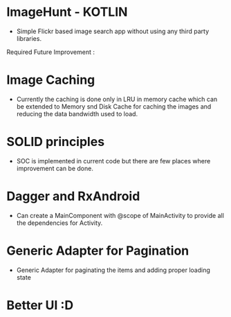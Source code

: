 # ImageHunt - KOTLIN

- Simple Flickr based image search app without using any third party libraries.

Required Future Improvement :

# Image Caching 

- Currently the caching is done only in LRU in memory cache which can be extended to Memory snd Disk Cache for caching the images and reducing the data bandwidth used to load.

# SOLID principles

- SOC is implemented in current code but there are few places where improvement can be done.

# Dagger and RxAndroid

- Can create a MainComponent with @scope of MainActivity to provide all the dependencies for Activity.

# Generic Adapter for Pagination

- Generic Adapter for paginating the items and adding proper loading state

# Better UI :D

